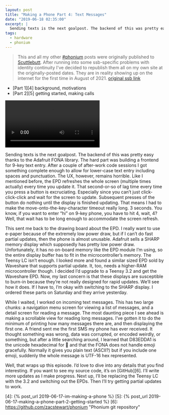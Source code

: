 ```yaml
---
layout: post
title: "Making a Phone Part 4: Text Messages"
date: "2019-06-18 02:35:00"
excerpt: |
  Sending texts is the next goalpost. The backend of this was pretty easy thanks to the Adafruit FONA library. The hard part was building a frontend for 9-key text entry. After a couple of after-work code sessions I got something complete enough to allow for lower-case text entry including spaces and punctuation..
tags:
  - hardware
  - phonium
---
```


> This and all my other [\#phonium][1] posts were originally published to [Scuttlebutt][2]. After running into some ssb-specific problems with identity continuity I've decided to republish them all on my own site at the originally-posted dates. They are in reality showing up on the internet for the first time in August of 2021. [original ssb link][3]

* [Part 1][4] background, motivations
* [Part 2][5] getting started, making calls

<video alt="Composing a text message" controls="undefined">
  <source src="/images/making-a-phone-part-4-text-messages.webm">
</video>

Sending texts is the next goalpost. The backend of this was pretty easy thanks to the Adafruit FONA library. The hard part was building a frontend for 9-key text entry. After a couple of after-work code sessions I got something complete enough to allow for lower-case text entry including spaces and punctuation. The UX, however, remains horrible. Like I mentioned before, the EPD refreshes the whole screen (multiple times actually) every time you update it. That second-or-so of lag time every time you press a button is excruciating. Especially since you can’t just click-click-click and wait for the screen to update. Subsequent presses of the button do nothing until the display is finished updating. That means I had to make the move-onto-the-key-character timeout really long. 3 seconds. You know, if you want to enter “hi” on 9-key phone, you have to hit 4, wait, 4? Well, that wait has to be long enough to accommodate the screen refresh.

This sent me back to the drawing board about the EPD. I really want to use e-paper because of the extremely low power draw, but if I can’t do fast partial updates, then the phone is almost unusable. Adafruit sells a SHARP memory display which supposedly has pretty low power draw. Unfortunately, it has no on-board memory like the EPD module I’m using, so the entire display buffer has to fit in the microcontroller’s memory. The Teensy LC isn’t enough. I looked more and found a similar sized EPD sold by Waveshare that supports partial update. It, too, needs a higher-RAM microcontroller though. I decided I’d upgrade to a Teensy 3.2 and get the Waveshare EPD. Now, my last concern is that these displays are susceptible to burn-in because they’re not really designed for rapid updates. We’ll see how it does. If I have to, I’m okay with switching to the SHARP display. I ordered these parts on Saturday and they arrive yesterday.

While I waited, I worked on incoming text messages. This has two large chunks: a navigation menu screen for viewing a list of messages, and a detail screen for reading a message. The most daunting piece I see ahead is making a scrollable view for reading long messages. I’ve gotten it to do the minimum of printing how many messages there are, and then displaying the first one. A friend sent me the first SMS my phone has ever received. It thought something was wrong, data was corrupted, or encoded weirdly, or something, but after a little searching around, I learned that D83EDDA1 is the unicode hexadecimal for 🦡 and that the FONA does not handle emoji gracefully. Normally it gives you plain text (ASCII?) but if you include one emoji, suddenly the whole message is UTF-16 hex represented.

Well, that wraps up this episode. I’d love to dive into any details that you find interesting. If you want to see my source code, it’s on [GitHub][6]. I’ll write more updates as I make progress. Next up, I’ll be replacing the Teensy LC with the 3.2 and switching out the EPDs. Then I’ll try getting partial updates to work.

[1]:	/tags/phonium.html
[2]:	https://scuttlebutt.nz/
[3]:	https://viewer.scuttlebot.io/%256nvB0gMJTj%2BXS%2BiINJcPMmwpDQEIKdZ2316SjdCgeig%3D.sha256#%256nvB0gMJTj%2BXS%2BiINJcPMmwpDQEIKdZ2316SjdCgeig%3D.sha256
[4]:	{% post_url 2019-06-17-im-making-a-phone %}
[5]:	{% post_url 2019-06-17-making-a-phone-part-2-getting-started %}
[6]:	https://github.com/zacstewart/phonium "Phonium git repository"
